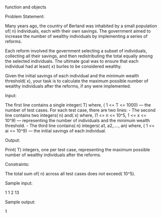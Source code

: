 function and objects

Problem Statement:

Many years ago, the country of Berland was inhabited by a small population of( n) individuals, each with their own savings. The government aimed to increase the number of wealthy individuals by implementing a series of reforms.

Each reform involved the government selecting a subset of individuals, collecting all their savings, and then redistributing the total equally among the selected individuals. The ultimate goal was to ensure that each individual had at least( x) burles to be considered wealthy.

Given the initial savings of each individual and the minimum wealth threshold( x), your task is to calculate the maximum possible number of wealthy individuals after the reforms, if any were implemented.

Input:

The first line contains a single integer( T) where, ( 1 <= T <= 1000) — the number of test cases.
For each test case, there are two lines: - The second line contains two integers( n) and( x) where, (1 <= n <= 10^5, 1 <= x <= 10^9) — representing the number of individuals and the minimum wealth threshold. - The third line contains( n) integers( a1, a2,...., an) where, ( 1 <= ai <= 10^9) — the initial savings of each individual.

Output:

Print( T) integers, one per test case, representing the maximum possible number of wealthy individuals after the reforms.

Constraints:

The total sum of( n) across all test cases does not exceed( 10^5).

Sample input:

1
1 2
13

Sample output:

1
